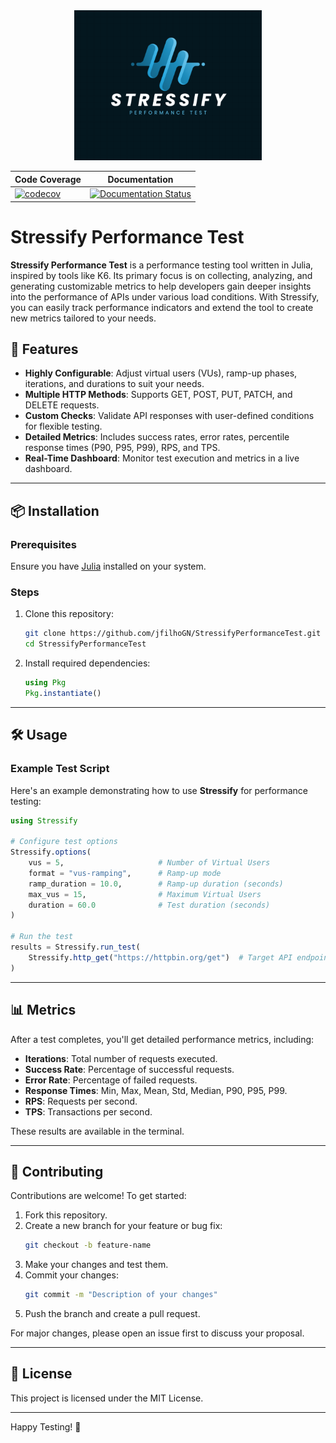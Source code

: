 <div align="center">
  <img src="./img/stressify.png" alt="Julia Performance Testing Logo" width="300px">
</div>

| Code Coverage | Documentation |
|---------------|---------------|
| [![codecov](https://codecov.io/gh/jfilhoGN/Stressify.jl/graph/badge.svg?token=JMUM3ITLXK)](https://codecov.io/gh/jfilhoGN/Stressify.jl) | [![Documentation Status](https://readthedocs.org/projects/stressifyjl/badge/?version=latest)](https://stressifyjl.readthedocs.io/en/latest/) |


# Stressify Performance Test

**Stressify Performance Test** is a performance testing tool written in Julia, inspired by tools like K6. Its primary focus is on collecting, analyzing, and generating customizable metrics to help developers gain deeper insights into the performance of APIs under various load conditions. With Stressify, you can easily track performance indicators and extend the tool to create new metrics tailored to your needs.

## 🚀 Features

- **Highly Configurable**: Adjust virtual users (VUs), ramp-up phases, iterations, and durations to suit your needs.
- **Multiple HTTP Methods**: Supports GET, POST, PUT, PATCH, and DELETE requests.
- **Custom Checks**: Validate API responses with user-defined conditions for flexible testing.
- **Detailed Metrics**: Includes success rates, error rates, percentile response times (P90, P95, P99), RPS, and TPS.
- **Real-Time Dashboard**: Monitor test execution and metrics in a live dashboard.

---

## 📦 Installation

### Prerequisites

Ensure you have [Julia](https://julialang.org/downloads/) installed on your system.

### Steps

1. Clone this repository:
   ```bash
   git clone https://github.com/jfilhoGN/StressifyPerformanceTest.git
   cd StressifyPerformanceTest
   ```
2. Install required dependencies:
   ```julia
   using Pkg
   Pkg.instantiate()
   ```

---

## 🛠 Usage

### Example Test Script

Here's an example demonstrating how to use **Stressify** for performance testing:

```julia
using Stressify

# Configure test options
Stressify.options(
    vus = 5,                     # Number of Virtual Users
    format = "vus-ramping",      # Ramp-up mode
    ramp_duration = 10.0,        # Ramp-up duration (seconds)
    max_vus = 15,                # Maximum Virtual Users
    duration = 60.0              # Test duration (seconds)
)

# Run the test
results = Stressify.run_test(
    Stressify.http_get("https://httpbin.org/get")  # Target API endpoint
)
```

---

## 📊 Metrics

After a test completes, you'll get detailed performance metrics, including:

- **Iterations**: Total number of requests executed.
- **Success Rate**: Percentage of successful requests.
- **Error Rate**: Percentage of failed requests.
- **Response Times**: Min, Max, Mean, Std, Median, P90, P95, P99.
- **RPS**: Requests per second.
- **TPS**: Transactions per second.

These results are available in the terminal.

---

## 🤝 Contributing

Contributions are welcome! To get started:

1. Fork this repository.
2. Create a new branch for your feature or bug fix:
   ```bash
   git checkout -b feature-name
   ```
3. Make your changes and test them.
4. Commit your changes:
   ```bash
   git commit -m "Description of your changes"
   ```
5. Push the branch and create a pull request.

For major changes, please open an issue first to discuss your proposal.

---

## 📝 License

This project is licensed under the MIT License.

---

Happy Testing! 🚀
